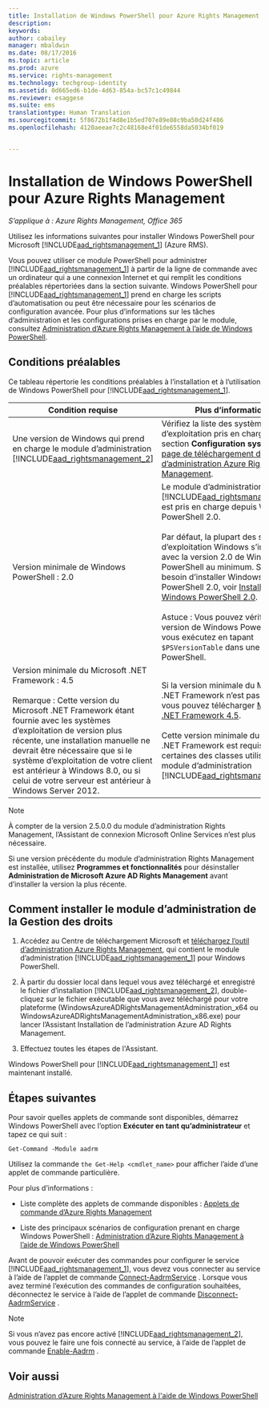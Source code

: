 ```yaml
---
title: Installation de Windows PowerShell pour Azure Rights Management | Azure RMS
description: 
keywords: 
author: cabailey
manager: mbaldwin
ms.date: 08/17/2016
ms.topic: article
ms.prod: azure
ms.service: rights-management
ms.technology: techgroup-identity
ms.assetid: 0d665ed6-b1de-4d63-854a-bc57c1c49844
ms.reviewer: esaggese
ms.suite: ems
translationtype: Human Translation
ms.sourcegitcommit: 5f8672b1f4d8e1b5ed707e89e88c9ba50d24f486
ms.openlocfilehash: 4120aeeae7c2c48168e4f01de6558da5034bf019


---
```


# Installation de Windows PowerShell pour Azure Rights Management

*S’applique à : Azure Rights Management, Office 365*

Utilisez les informations suivantes pour installer Windows PowerShell pour Microsoft [!INCLUDE[aad_rightsmanagement_1](../includes/aad_rightsmanagement_1_md.md)] (Azure RMS).

Vous pouvez utiliser ce module PowerShell pour administrer [!INCLUDE[aad_rightsmanagement_1](../includes/aad_rightsmanagement_1_md.md)] à partir de la ligne de commande avec un ordinateur qui a une connexion Internet et qui remplit les conditions préalables répertoriées dans la section suivante. Windows PowerShell pour [!INCLUDE[aad_rightsmanagement_1](../includes/aad_rightsmanagement_1_md.md)] prend en charge les scripts d’automatisation ou peut être nécessaire pour les scénarios de configuration avancée. Pour plus d’informations sur les tâches d’administration et les configurations prises en charge par le module, consultez [Administration d’Azure Rights Management à l’aide de Windows PowerShell](administer-powershell.md).

## Conditions préalables
Ce tableau répertorie les conditions préalables à l’installation et à l’utilisation de Windows PowerShell pour [!INCLUDE[aad_rightsmanagement_1](../includes/aad_rightsmanagement_1_md.md)].

|Condition requise|Plus d’informations|
|---------------|--------------------|
|Une version de Windows qui prend en charge le module d’administration [!INCLUDE[aad_rightsmanagement_2](../includes/aad_rightsmanagement_2_md.md)]|Vérifiez la liste des systèmes d’exploitation pris en charge dans la section **Configuration système** de la [page de téléchargement de l’outil d’administration Azure Rights Management](http://go.microsoft.com/fwlink/?LinkId=257721).|
|Version minimale de Windows PowerShell : 2.0|Le module d’administration [!INCLUDE[aad_rightsmanagement_2](../includes/aad_rightsmanagement_2_md.md)] est pris en charge depuis Windows PowerShell 2.0.<br /><br />Par défaut, la plupart des systèmes d’exploitation Windows s’installent avec la version 2.0 de Windows PowerShell au minimum. Si vous avez besoin d’installer Windows PowerShell 2.0, voir [Installer Windows PowerShell 2.0](http://msdn.microsoft.com/library/ff637750.aspx).<br /><br />Astuce : Vous pouvez vérifier la version de Windows PowerShell que vous exécutez en tapant `$PSVersionTable` dans une session PowerShell.|
|Version minimale du Microsoft .NET Framework : 4.5<br /><br />Remarque : Cette version du Microsoft .NET Framework étant fournie avec les systèmes d’exploitation de version plus récente, une installation manuelle ne devrait être nécessaire que si le système d’exploitation de votre client est antérieur à Windows 8.0, ou si celui de votre serveur est antérieur à Windows Server 2012.|Si la version minimale du Microsoft .NET Framework n’est pas installée, vous pouvez télécharger [Microsoft .NET Framework 4.5](http://www.microsoft.com/download/details.aspx?id=30653).<br /><br />Cette version minimale du Microsoft .NET Framework est requise pour certaines des classes utilisées par le module d’administration [!INCLUDE[aad_rightsmanagement_2](../includes/aad_rightsmanagement_2_md.md)].|

> [!NOTE]
> À compter de la version 2.5.0.0 du module d’administration Rights Management, l’Assistant de connexion Microsoft Online Services n’est plus nécessaire.
> 
> Si une version précédente du module d’administration Rights Management est installée, utilisez **Programmes et fonctionnalités** pour désinstaller **Administration de Microsoft Azure AD Rights Management** avant d’installer la version la plus récente.


## Comment installer le module d’administration de la Gestion des droits

1.  Accédez au Centre de téléchargement Microsoft et [téléchargez l’outil d’administration Azure Rights Management](https://go.microsoft.com/fwlink/?LinkId=257721), qui contient le module d’administration [!INCLUDE[aad_rightsmanagement_1](../includes/aad_rightsmanagement_1_md.md)] pour Windows PowerShell.

2.  À partir du dossier local dans lequel vous avez téléchargé et enregistré le fichier d’installation [!INCLUDE[aad_rightsmanagement_2](../includes/aad_rightsmanagement_2_md.md)], double-cliquez sur le fichier exécutable que vous avez téléchargé pour votre plateforme (WindowsAzureADRightsManagementAdministration_x64 ou WindowsAzureADRightsManagementAdministration_x86.exe) pour lancer l’Assistant Installation de l’administration Azure AD Rights Management.

3.  Effectuez toutes les étapes de l'Assistant.

Windows PowerShell pour [!INCLUDE[aad_rightsmanagement_1](../includes/aad_rightsmanagement_1_md.md)] est maintenant installé.

## Étapes suivantes
Pour savoir quelles applets de commande sont disponibles, démarrez Windows PowerShell avec l’option **Exécuter en tant qu’administrateur** et tapez ce qui suit :

```
Get-Command -Module aadrm
```
Utilisez la commande `the Get-Help <cmdlet_name>` pour afficher l’aide d’une applet de commande particulière.

Pour plus d’informations :

-   Liste complète des applets de commande disponibles : [Applets de commande d’Azure Rights Management](https://msdn.microsoft.com/library/windowsazure/dn629398.aspx)

-   Liste des principaux scénarios de configuration prenant en charge Windows PowerShell : [Administration d’Azure Rights Management à l’aide de Windows PowerShell](administer-powershell.md)

Avant de pouvoir exécuter des commandes pour configurer le service [!INCLUDE[aad_rightsmanagement_1](../includes/aad_rightsmanagement_1_md.md)], vous devez vous connecter au service à l’aide de l’applet de commande [Connect-AadrmService](https://msdn.microsoft.com/library/windowsazure/dn629415.aspx) . Lorsque vous avez terminé l’exécution des commandes de configuration souhaitées, déconnectez le service à l’aide de l’applet de commande [Disconnect-AadrmService](https://msdn.microsoft.com/library/windowsazure/dn629416.aspx) .

> [!NOTE]
> Si vous n’avez pas encore activé [!INCLUDE[aad_rightsmanagement_2](../includes/aad_rightsmanagement_2_md.md)], vous pouvez le faire une fois connecté au service, à l’aide de l’applet de commande [Enable-Aadrm](https://msdn.microsoft.com/library/windowsazure/dn629412.aspx) .

## Voir aussi
[Administration d’Azure Rights Management à l'aide de Windows PowerShell](administer-powershell.md)



<!--HONumber=Aug16_HO3-->


